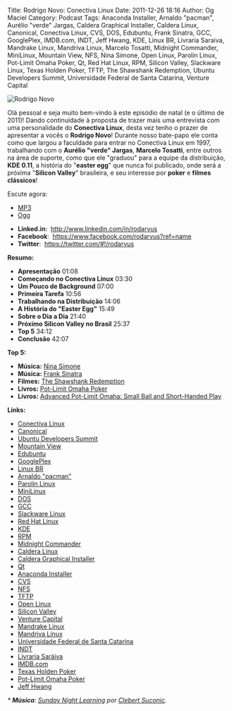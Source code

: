 Title: Rodrigo Novo: Conectiva Linux
Date: 2011-12-26 18:16
Author: Og Maciel
Category: Podcast
Tags: Anaconda Installer, Arnaldo "pacman", Aurélio "verde" Jargas, Caldera Graphical Installer, Caldera Linux, Canonical, Conectiva Linux, CVS, DOS, Edubuntu, Frank Sinatra, GCC, GooglePlex, IMDB.com, INDT, Jeff Hwang, KDE, Linux BR, Livraria Saraiva, Mandrake Linux, Mandriva Linux, Marcelo Tosatti, Midnight Commander, MiniLinux, Mountain View, NFS, Nina Simone, Open Linux, Parolin Linux, Pot-Limit Omaha Poker, Qt, Red Hat Linux, RPM, Silicon Valley, Slackware Linux, Texas Holden Poker, TFTP, The Shawshank Redemption, Ubuntu Developers Summit, Universidade Federal de Santa Catarina, Venture Capital

![Rodrigo Novo]({filename}/images/rodrigonovo.png)

Olá pessoal e seja muito bem-vindo à este episódio de natal (e o último
de 2011)! Dando continuidade à proposta de trazer mais uma entrevista
com uma personalidade do **Conectiva Linux**, desta vez tenho o prazer
de apresentar a vocês o **Rodrigo Novo**! Durante nosso bate-papo ele
conta como que largou a faculdade para entrar no Conectiva Linux em
1997, trabalhando com o **Aurélio "verde" Jargas**, **Marcelo Tosatti**,
entre outros na área de suporte, como que ele "graduou" para a equipe da
distribuição, **KDE 0.11**, a história do "**easter egg**" que nunca foi
publicado, onde será a próxima "**Silicon Valley**" brasileira, e seu
interesse por **poker** e **filmes clássicos**!

Escute agora:

* [MP3](http://downloads.ogmaciel.com/castalio-podcast-26.mp3)
* [Ogg](http://downloads.ogmaciel.com/castalio-podcast-26.ogg)

-   **Linked.in**:  <http://www.linkedin.com/in/rodarvus>
-   **Facebook**:  <https://www.facebook.com/rodarvus?ref=name>
-   **Twitter**:  <https://twitter.com/#!/rodarvus>

**Resumo:**

-   **Apresentação** 01:08
-   **Começando no Conectiva Linux** 03:30
-   **Um Pouco de Background** 07:00
-   **Primeira Tarefa** 10:56
-   **Trabalhando na Distribuição** 14:06
-   **A História do "Easter Egg"** 15:49
-   **Sobre o Dia a Dia** 21:40
-   **Próximo Silicon Valley no Brasil** 25:37
-   **Top 5** 34:12
-   **Conclusão** 42:07

**Top 5:**

-   **Música:** [Nina Simone](http://www.last.fm/search?q=Nina+Simone)
-   **Música:** [Frank
    Sinatra](http://www.last.fm/search?q=Frank+Sinatra)
-   **Filmes:** [The Shawshank
    Redemption](http://www.imdb.com/find?s=all&q=The+Shawshank+Redemption)
-   **Livros:** [Pot-Limit Omaha
    Poker](http://www.amazon.com/s/ref=nb_sb_noss?url=search-alias%3Dstripbooks&field-keywords=Pot-Limit+Omaha+Poker)
-   **Livros:** [Advanced Pot-Limit Omaha: Small Ball and Short-Handed
    Play](http://www.amazon.com/s/ref=nb_sb_noss?url=search-alias%3Dstripbooks&field-keywords=Advanced+Pot-Limit+OmahaÇ+Small+Ball+and+Short-Handed+Play)

**Links:**

-   [Conectiva Linux](https://duckduckgo.com/?q=Conectiva+Linux)
-   [Canonical](https://duckduckgo.com/?q=Canonical)
-   [Ubuntu Developers
    Summit](https://duckduckgo.com/?q=Ubuntu+Developers+Summit)
-   [Mountain View](https://duckduckgo.com/?q=Mountain+View)
-   [Edubuntu](https://duckduckgo.com/?q=Edubuntu)
-   [GooglePlex](https://duckduckgo.com/?q=GooglePlex)
-   [Linux BR](https://duckduckgo.com/?q=Linux+BR)
-   [Arnaldo "pacman"](https://duckduckgo.com/?q=Arnaldo+)
-   [Parolin Linux](https://duckduckgo.com/?q=Parolin+Linux)
-   [MiniLinux](https://duckduckgo.com/?q=MiniLinux)
-   [DOS](https://duckduckgo.com/?q=DOS)
-   [GCC](https://duckduckgo.com/?q=GCC)
-   [Slackware Linux](https://duckduckgo.com/?q=Slackware+Linux)
-   [Red Hat Linux](https://duckduckgo.com/?q=Red+Hat+Linux)
-   [KDE](https://duckduckgo.com/?q=KDE)
-   [RPM](https://duckduckgo.com/?q=RPM)
-   [Midnight Commander](https://duckduckgo.com/?q=Midnight+Commander)
-   [Caldera Linux](https://duckduckgo.com/?q=Caldera+Linux)
-   [Caldera Graphical
    Installer](https://duckduckgo.com/?q=Caldera+Graphical+Installer)
-   [Qt](https://duckduckgo.com/?q=Qt)
-   [Anaconda Installer](https://duckduckgo.com/?q=Anaconda+Installer)
-   [CVS](https://duckduckgo.com/?q=CVS)
-   [NFS](https://duckduckgo.com/?q=NFS)
-   [TFTP](https://duckduckgo.com/?q=TFTP)
-   [Open Linux](https://duckduckgo.com/?q=Open+Linux)
-   [Silicon Valley](https://duckduckgo.com/?q=Silicon+Valley)
-   [Venture Capital](https://duckduckgo.com/?q=Venture+Capital)
-   [Mandrake Linux](https://duckduckgo.com/?q=Mandrake+Linux)
-   [Mandriva Linux](https://duckduckgo.com/?q=Mandriva+Linux)
-   [Universidade Federal de Santa
    Catarina](https://duckduckgo.com/?q=Universidade+Federal+de+Santa+Catarina)
-   [INDT](https://duckduckgo.com/?q=INDT)
-   [Livraria Saráiva](https://duckduckgo.com/?q=Livraria+Saráiva)
-   [IMDB.com](https://duckduckgo.com/?q=IMDB.com)
-   [Texas Holden Poker](https://duckduckgo.com/?q=Texas+Holden+Poker)
-   [Pot-Limit Omaha
    Poker](https://duckduckgo.com/?q=Pot-Limit+Omaha+Poker)
-   [Jeff Hwang](https://duckduckgo.com/?q=Jeff+Hwang)

*\* **Música**: [Sunday Night
Learning](http://soundcloud.com/clebertsuconic/sunday-night-lerning "http://soundcloud.com/clebertsuconic/sunday-night-lerning")
por [Clebert
Suconic](http://soundcloud.com/clebertsuconic "http://soundcloud.com/clebertsuconic").*
